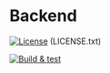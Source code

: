 # Backend

[![License](https://img.shields.io/badge/license-Apache%202.0-blue.svg)](LICENSE.txt)
(LICENSE.txt)

[![Build & test](https://github.com/Mercenaires/template-java-API/actions/workflows/gradle-build.yml/badge.svg?branch=main)](https://github.com/Mercenaires/template-java-API/actions/workflows/gradle-build.yml)
